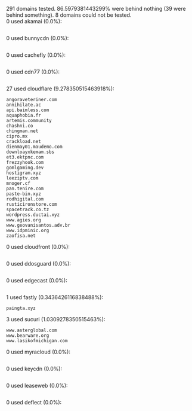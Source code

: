 291 domains tested. 86.5979381443299% were behind nothing (39 were behind something). 8 domains could not be tested.<br>
0 used akamai (0.0%):
```

```

0 used bunnycdn (0.0%):
```

```

0 used cachefly (0.0%):
```

```

0 used cdn77 (0.0%):
```

```

27 used cloudflare (9.278350515463918%):
```
angoraveteriner.com
annihilate.ac
api.baimless.com
aquaphobia.fr
artemis.community
chashni.co
chingman.net
cipro.mx
crackload.net
dienmay01.maudemo.com
downloayxkemam.sbs
et3.ektpnc.com
frezzyhook.com
gomlgaming.dev
hostigram.xyz
leeziptv.com
mnoger.cf
pan.tenire.com
paste-bin.xyz
rodhigital.com
rusticironstore.com
spacetrack.co.tz
wordpress.ductai.xyz
www.agies.org
www.geovanisantos.adv.br
www.idpminic.org
zaofisa.net
```

0 used cloudfront (0.0%):
```

```

0 used ddosguard (0.0%):
```

```

0 used edgecast (0.0%):
```

```

1 used fastly (0.3436426116838488%):
```
paingta.xyz
```

3 used sucuri (1.0309278350515463%):
```
www.asterglobal.com
www.bearware.org
www.lasikofmichigan.com
```

0 used myracloud (0.0%):
```

```

0 used keycdn (0.0%):
```

```

0 used leaseweb (0.0%):
```

```

0 used deflect (0.0%):
```

```
